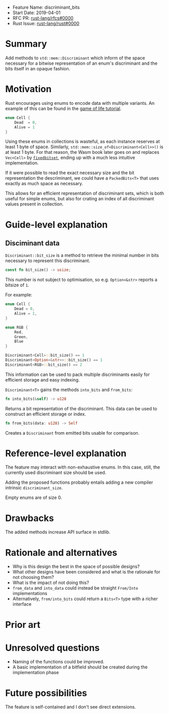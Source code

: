 - Feature Name: discriminant_bits
- Start Date: 2019-04-01
- RFC PR: [rust-lang/rfcs#0000](https://github.com/rust-lang/rfcs/pull/0000)
- Rust Issue: [rust-lang/rust#0000](https://github.com/rust-lang/rust/issues/0000)

# Summary
[summary]: #summary

Add methods to `std::mem::Discriminant` which inform of the space necessary for a bitwise representation of an enum's discriminant and the bits itself in an opaque fashion.

# Motivation
[motivation]: #motivation

Rust encourages using enums to encode data with multiple variants.
An example of this can be found in the [game of life tutorial][game-of-life-tutorial].

```rust
enum Cell {
    Dead  = 0,
    Alive = 1
}
```

Using these enums in collections is wasteful, as each instance reserves at least 1 byte of space.
Similarly, `std::mem::size_of<Discriminant<Cell>>()` is at least 1 byte.
For that reason, the Wasm book later goes on and replaces `Vec<Cell>` by [`fixedbitset`][game-of-life-exercise], ending up with a much less intuitive implementation.

If it were possible to read the exact necessary size and the bit representation the descriminant, we could have a `PackedBits<T>` that uses exactly as much space as necessary.

This allows for an efficient representation of discriminant sets, which is both useful for simple enums, but also for crating an index of all discriminant values present in collection.

# Guide-level explanation
[guide-level-explanation]: #guide-level-explanation

## Disciminant data

`Discriminant::bit_size` is a method to retrieve the minimal number in bits necessary to represent this discriminant.

```rust
const fn bit_size() -> usize;
```

This number is not subject to optimisation, so e.g. `Option<&str>` reports a bitsize of `1`.

For example:

```rust
enum Cell {
    Dead = 0,
    Alive = 1,
}

enum RGB {
    Red,
    Green,
    Blue
}

Discriminant<Cell>::bit_size() == 1
Discriminant<Option<&str>>::bit_size() == 1
Discriminant<RGB>::bit_size() == 2
```

This information can be used to pack multiple discriminants easily for efficient storage and easy indexing.

`Discriminant<T>` gains the methods `into_bits` and `from_bits`:

```rust
fn into_bits(&self) -> u128
```

Returns a bit representation of the discriminant.
This data can be used to construct an efficient storage or index.

```rust
fn from_bits(data: u128) -> Self
```

Creates a `Discriminant` from emitted bits usable for comparison.

# Reference-level explanation
[reference-level-explanation]: #reference-level-explanation

The feature may interact with non-exhaustive enums.
In this case, still, the currently used discriminant size should be used.

Adding the proposed functions probably entails adding a new compiler intrinsic `discriminant_size`.

Empty enums are of size 0.

# Drawbacks
[drawbacks]: #drawbacks

The added methods increase API surface in stdlib.

# Rationale and alternatives
[rationale-and-alternatives]: #rationale-and-alternatives

- Why is this design the best in the space of possible designs?
- What other designs have been considered and what is the rationale for not choosing them?
- What is the impact of not doing this?
- `from_data` and `into_data` could instead be straight `From/Into` implementations
- Alternatively, `from/into_bits` could return a `Bits<T>` type with a richer interface

# Prior art
[prior-art]: #prior-art

# Unresolved questions
[unresolved-questions]: #unresolved-questions

- Naming of the functions could be improved.
- A basic implementation of a bitfield should be created during the implementation phase

# Future possibilities
[future-possibilities]: #future-possibilities

The feature is self-contained and I don't see direct extensions.

[game-of-life-tutorial]: https://rustwasm.github.io/docs/book/game-of-life/implementing.html
[game-of-life-exercise]: https://rustwasm.github.io/docs/book/game-of-life/implementing.html#exercises

